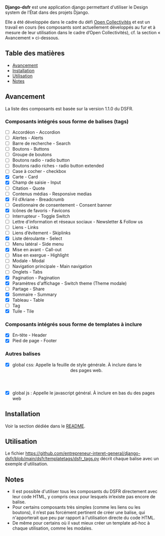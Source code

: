 **Django-dsfr** est une application django permettant d'utiliser le Design system de l’État dans des projets Django.

Elle a été développée dans le cadre du défi [Open Collectivités](https://github.com/entrepreneur-interet-general/opencollectivites) et est un travail en cours (les composants sont actuellement développés au fur et à mesure de leur utilisation dans le cadre d’Open Collectivités), cf. la section « Avancement » ci-dessous.

## Table des matières
* [Avancement](#avancement)
* [Installation](#installation)
* [Utilisation](#utilisation)
* [Notes](#notes)


<a name="avancement"></a>
## Avancement 
La liste des composants est basée sur la version 1.1.0 du DSFR.

### Composants intégrés sous forme de balises (tags)

- [ ] Accordéon - Accordion
- [ ] Alertes - Alerts
- [ ] Barre de recherche - Search
- [ ] Boutons - Buttons
- [ ] Groupe de boutons
- [ ] Boutons radio - radio button
- [ ] Boutons radio riches - radio button extended
- [ ] Case à cocher - checkbox
- [x] Carte - Card
- [x] Champ de saisie - Input
- [ ] Citation - Quote
- [ ] Contenus médias - Responsive medias
- [x] Fil d’Ariane - Breadcrumb
- [ ] Gestionnaire de consentement - Consent banner
- [x] Icônes de favoris - Favicons
- [ ] Interrupteur - Toggle Switch
- [ ] Lettre d'information et réseaux sociaux - Newsletter & Follow us
- [ ] Liens - Links
- [ ] Liens d’évitement - Skiplinks
- [x] Liste déroulante - Select
- [ ] Menu latéral - Side menu
- [x] Mise en avant - Call-out
- [ ] Mise en exergue - Highlight
- [ ] Modale - Modal
- [ ] Navigation principale - Main navigation
- [ ] Onglets - Tabs
- [x] Pagination - Pagination
- [x] Paramètres d'affichage - Switch theme (Theme modale)
- [ ] Partage - Share
- [x] Sommaire - Summary
- [x] Tableau - Table
- [ ] Tag
- [x] Tuile - Tile

### Composants intégrés sous forme de templates à inclure

- [x] En-tête - Header
- [x] Pied de page - Footer

### Autres balises
- [x] global css: Appelle la feuille de style générale. À inclure dans le <header> des pages web.
- [x] global js : Appelle le javascript général. À inclure en bas du <body> des pages web

<a name="installation"></a>
## Installation
Voir la section dédiée dans le [README](https://github.com/entrepreneur-interet-general/django-dsfr/blob/main/README.rst).

<a name="utilisation"></a>
## Utilisation
Le fichier https://github.com/entrepreneur-interet-general/django-dsfr/blob/main/dsfr/templatetags/dsfr_tags.py décrit chaque balise avec un exemple d'utilisation.

<a name="notes"></a>
## Notes
- Il est possible d'utiliser tous les composants du DSFR directement avec leur code HTML, y compris ceux pour lesquels in’existe pas encore de balise.
- Pour certains composants très simples (comme les liens ou les boutons), il n’est pas forcément pertinent de créer une balise, qui n'apporterait que peu par rapport à l'utilisation directe du code HTML.
- De même pour certains où il vaut mieux créer un template ad-hoc à chaque utilisation, comme les modales.